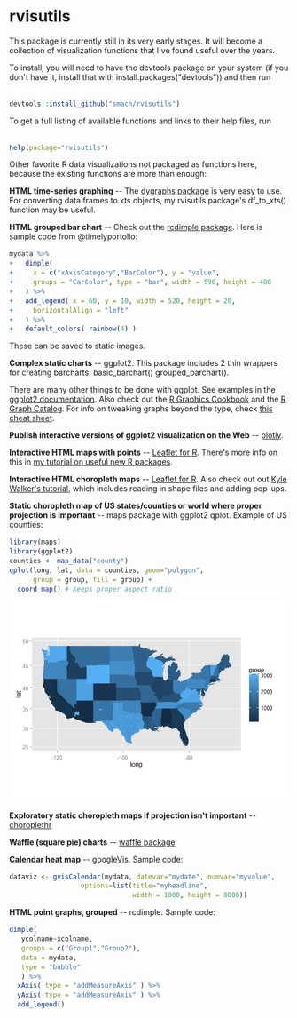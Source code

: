 rvisutils
=========

This package is currently still in its very early stages. It will become a collection of visualization functions that I've found useful over the years.

To install, you will need to have the devtools package on your system (if you don't have it, install that with install.packages("devtools")) and then run

``` r

devtools::install_github("smach/rvisutils")
```

To get a full listing of available functions and links to their help files, run

``` r

help(package="rvisutils")
```

Other favorite R data visualizations not packaged as functions here, because the existing functions are more than enough:

**HTML time-series graphing** -- The [dygraphs package](http://rstudio.github.io/dygraphs/) is very easy to use. For converting data frames to xts objects, my rvisutils package's df\_to\_xts() function may be useful.

**HTML grouped bar chart** -- Check out the [rcdimple package](https://github.com/timelyportfolio/rcdimple). Here is sample code from @timelyportolio:

``` r
mydata %>%
+   dimple(
+     x = c("xAxisCategory","BarColor"), y = "value",
+     groups = "CarColor", type = "bar", width = 590, height = 400
+   ) %>%
+   add_legend( x = 60, y = 10, width = 520, height = 20,
+     horizontalAlign = "left"
+   ) %>%
+   default_colors( rainbow(4) )
```

These can be saved to static images.

**Complex static charts** -- ggplot2. This package includes 2 thin wrappers for creating barcharts: basic\_barchart() grouped\_barchart().

There are many other things to be done with ggplot. See examples in the [ggplot2 documentation](http://docs.ggplot2.org/current/). Also check out the [R Graphics Cookbook](http://www.cookbook-r.com/Graphs/index.html) and the [R Graph Catalog](http://shinyapps.stat.ubc.ca/r-graph-catalog/). For info on tweaking graphs beyond the type, check [this cheat sheet](http://zevross.com/blog/2014/08/04/beautiful-plotting-in-r-a-ggplot2-cheatsheet-3/).

**Publish interactive versions of ggplot2 visualization on the Web** -- [plotly](https://plot.ly/ggplot2/).

**Interactive HTML maps with points** -- [Leaflet for R](http://rstudio.github.io/leaflet/). There's more info on this in [my tutorial on useful new R packages](http://www.computerworld.com/article/2894448/useful-new-r-packages-for-data-visualization-and-analysis.html).

**Interactive HTML choropleth maps** -- [Leaflet for R](http://rstudio.github.io/leaflet/). Also check out out [Kyle Walker's tutorial](http://rpubs.com/walkerke/leaflet_choropleth), which includes reading in shape files and adding pop-ups.

**Static choropleth map of US states/counties or world where proper projection is important** -- maps package with ggplot2 qplot. Example of US counties:

``` r
library(maps)
library(ggplot2)
counties <- map_data("county")
qplot(long, lat, data = counties, geom="polygon",
      group = group, fill = group) +
  coord_map() # keeps proper aspect ratio
```

![](README-unnamed-chunk-5-1.png)

**Exploratory static choropleth maps if projection isn't important** -- [choroplethr](https://github.com/trulia/choroplethr)

**Waffle (square pie) charts** -- [waffle package](https://github.com/hrbrmstr/waffle)

**Calendar heat map** -- googleVis. Sample code:

``` r
dataviz <- gvisCalendar(mydata, datevar="mydate", numvar="myvalue",
                  options=list(title="myheadline",
                               width = 1000, height = 8000))
```

**HTML point graphs, grouped** -- rcdimple. Sample code:

``` r
dimple(
   ycolname~xcolname,
   groups = c("Group1","Group2"),
   data = mydata,
   type = "bubble"
   ) %>%
  xAxis( type = "addMeasureAxis" ) %>%
  yAxis( type = "addMeasureAxis" ) %>%
  add_legend()
```
